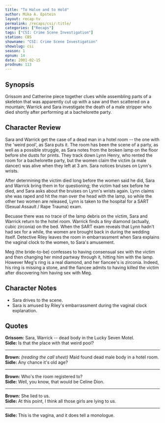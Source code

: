 ```yaml
---
title: "To Halve and to Hold"
author: Mika A. Epstein
layout: recap-tv
permalink: /recaps/csi/:title/
categories: ["Recaps"]
tags: ["CSI: Crime Scene Investigation"]
station: CBS
showname: "CSI: Crime Scene Investigation"
showslug: csi
season: 1
epnum: 14  
date: 2001-02-15
prodnum: 113  
---
```


## Synopsis

Grissom and Catherine piece together clues while assembling parts of a skeleton that was apparently cut up with a saw and then scattered on a mountain; Warrick and Sara investigate the death of a male stripper who died shortly after performing at a bachelorette party.

## Character Review

Sara and Warrick get the case of a dead man in a hotel room -- the one with the 'weird pool', as Sara puts it. The room has been the scene of a party, as well as a possible struggle, as Sara notes from the broken lamp on the floor before she dusts for prints. They track down Lynn Henry, who rented the room for a bachelorette party, but the women claim the victim (a male dancer) was alive when they left at 3 am. Sara notices bruises on Lynn's wrists.

After determining the victim died long before the women said he did, Sara and Warrick bring them in for questioning; the victim had sex before he died, and Sara asks about the bruises on Lynn's wrists again. Lynn claims she was raped and hit the man over the head with the lamp, so while the other two women are released, Lynn is taken to the hospital for a SART (Sexual Assault / Rape Trauma) exam.

Becuase there was no trace of the lamp debris on the victim, Sara and Warrick return to the hotel room. Warrick finds a tiny diamond (actually, cubic zirconia) on the bed. When the SART exam reveals that Lynn hadn't had sex for a while, the women are brought back in during the wedding itself. Detective Riley leaves the room in embarrassment when Sara explains the vaginal clock to the women, to Sara's amusement.

Meg (the bride-to-be) confesses to having consensual sex with the victim and then changing her mind partway through it, hitting him with the lamp. However Meg's ring is a real diamond, and her fiancee's is zirconia. Indeed, his ring is missing a stone, and the fiancee admits to having killed the victim after discovering him having sex with Meg.

## Character Notes

* Sara drives to the scene.  
* Sara is amused by Riley's embarrassment during the vaginal clock explanation.

## Quotes

**Grissom:** Sara, Warrick -- dead body in the Lucky Seven Motel.  
**Sidle:** Is that the place with that weird pool?  

- - -

**Brown:** _(reading the call sheet)_ Maid found dead male body in a hotel room.  
**Sidle:** Any chance it's old age?  

- - -

**Brown:** Who's the room registered to?  
**Sidle:** Well, you know, that would be Celine Dion.  

- - -

**Brown:** She lied to us.  
**Sidle:** At this point, I think all those girls are lying to us.  

- - -

**Sidle:** This is the vagina, and it does tell a monologue.

